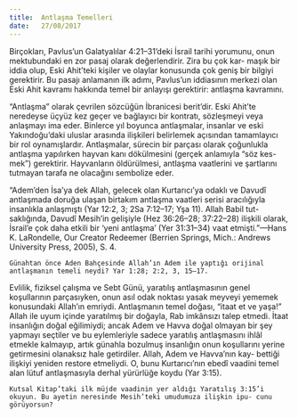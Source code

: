 ```yaml
---
title:  Antlaşma Temelleri
date:   27/08/2017
---
```


Birçokları, Pavlus’un Galatyalılar 4:21–31’deki İsrail tarihi yorumunu, onun mektubundaki en zor pasaj olarak değerlendirir. Zira bu çok kar- maşık bir iddia olup, Eski Ahit’teki kişiler ve olaylar konusunda çok geniş bir bilgiyi gerektirir. Bu pasajı anlamanın ilk adımı, Pavlus’un iddiasının merkezi olan Eski Ahit kavramı hakkında temel bir anlayışı gerektirir: antlaşma kavramını.

“Antlaşma” olarak çevrilen sözcüğün İbranicesi berit’dir. Eski Ahit’te neredeyse üçyüz kez geçer ve bağlayıcı bir kontratı, sözleşmeyi veya anlaşmayı ima eder. Binlerce yıl boyunca antlaşmalar, insanlar ve eski Yakındoğu’daki uluslar arasında ilişkileri belirlemek açısından tamamlayıcı bir rol oynamışlardır. Antlaşmalar, sürecin bir parçası olarak çoğunlukla antlaşma yapılırken hayvan kanı dökülmesini (gerçek anlamıyla “söz kes- mek”) gerektirir. Hayvanların öldürülmesi, antlaşma vaatlerini ve şartlarını tutmayan tarafa ne olacağını sembolize eder.

“Adem’den İsa’ya dek Allah, gelecek olan Kurtarıcı’ya odaklı ve Davudî antlaşmada doruğa ulaşan birtakım antlaşma vaatleri serisi aracılığıyla insanlıkla anlaşmıştı (Yar 12:2, 3; 2Sa 7:12–17; Yşa 11). Allah Babil tut- saklığında, Davudî Mesih’in gelişiyle (Hez 36:26–28; 37:22–28) ilişkili olarak, İsrail’e çok daha etkili bir ‘yeni antlaşma’ (Yer 31:31–34) vaat etmişti.”—Hans K. LaRondelle, Our Creator Redeemer (Berrien Springs, Mich.: Andrews University Press, 2005), S. 4.

`Günahtan önce Aden Bahçesinde Allah’ın Adem ile yaptığı orijinal antlaşmanın temeli neydi? Yar 1:28; 2:2, 3, 15–17.`

Evlilik, fiziksel çalışma ve Sebt Günü, yaratılış antlaşmasının genel koşullarının parçasıyken, onun asıl odak noktası yasak meyveyi yememek konusundaki Allah’ın emriydi. Antlaşmanın temel doğası, “itaat et ve yaşa!” Allah ile uyum içinde yaratılmış bir doğayla, Rab imkânsızı talep etmedi. İtaat insanlığın doğal eğilimiydi; ancak Adem ve Havva doğal olmayan bir şey yapmayı seçtiler ve bu eylemleriyle sadece yaratılış antlaşmasını ihlâl etmekle kalmayıp, artık günahla bozulmuş insanlığın onun koşullarını yerine getirmesini olanaksız hale getirdiler. Allah, Adem ve Havva’nın kay- bettiği ilişkiyi yeniden restore etmeliydi. O, bunu Kurtarıcı’nın ebedî vaadini temel alan lütuf antlaşmasıyla derhal yürürlüğe koydu (Yar 3:15).

`Kutsal Kitap’taki ilk müjde vaadinin yer aldığı Yaratılış 3:15’i okuyun. Bu ayetin neresinde Mesih’teki umudumuza ilişkin ipu- cunu görüyorsun?`
